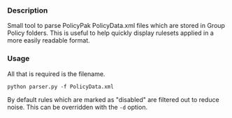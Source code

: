 ### Description
Small tool to parse PolicyPak PolicyData.xml files which are stored in Group Policy folders. This is useful to help quickly display rulesets applied in a more easily readable format.

### Usage
All that is required is the filename.
```
python parser.py -f PolicyData.xml
```
By default rules which are marked as "disabled" are filtered out to reduce noise. This can be overridden with the `-d` option.
